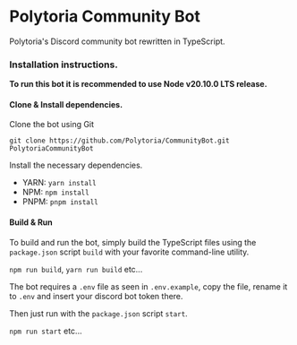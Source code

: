 # Polytoria Community Bot

Polytoria's Discord community bot rewritten in TypeScript.


### Installation instructions.

**To run this bot it is recommended to use Node v20.10.0 LTS release.**

#### Clone & Install dependencies.

Clone the bot using Git
```
git clone https://github.com/Polytoria/CommunityBot.git PolytoriaCommunityBot
```
Install the necessary dependencies.
- YARN: `yarn install`
- NPM: `npm install`
- PNPM: `pnpm install`

#### Build & Run
To build and run the bot, simply build the TypeScript files using the `package.json` script `build` with your favorite command-line utility.

`npm run build`, `yarn run build` etc...

The bot requires a `.env` file as seen in `.env.example`, copy the file, rename it to `.env` and insert your discord bot token there.

Then just run with the `package.json` script `start`.

`npm run start` etc...

